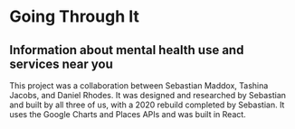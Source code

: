 # Going Through It
## Information about mental health use and services near you

This project was a collaboration between Sebastian Maddox, Tashina Jacobs, and Daniel Rhodes. It was designed and researched by Sebastian and built by all three of us, with a 2020 rebuild completed by Sebastian. It uses the Google Charts and Places APIs and was built in React.
